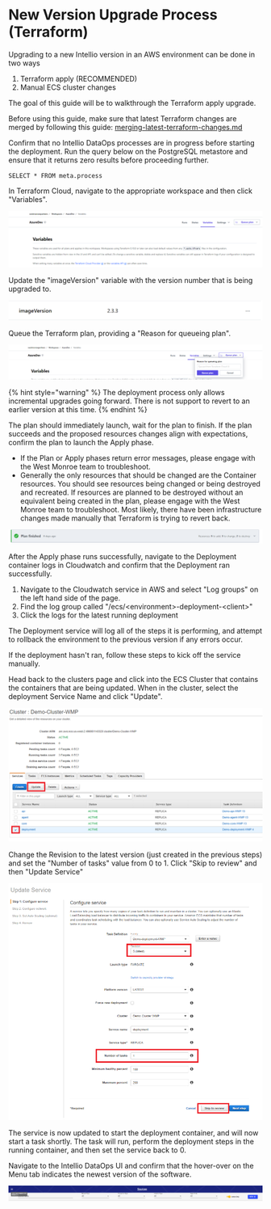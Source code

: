 # New Version Upgrade Process (Terraform)

Upgrading to a new Intellio version in an AWS environment can be done in two ways

1. Terraform apply (RECOMMENDED)
2. Manual ECS cluster changes

The goal of this guide will be to walkthrough the Terraform apply upgrade.

Before using this guide, make sure that latest Terraform changes are merged by following this guide: [merging-latest-terraform-changes.md](../../upgrades/merging-latest-terraform-changes.md "mention")

Confirm that no Intellio DataOps processes are in progress before starting the deployment. Run the query below on the PostgreSQL metastore and ensure that it returns zero results before proceeding further.

```
SELECT * FROM meta.process
```

In Terraform Cloud, navigate to the appropriate workspace and then click "Variables".

![](<../../../../.gitbook/assets/image (313) (1).png>)

Update the "imageVersion" variable with the version number that is being upgraded to.

![](<../../../../.gitbook/assets/image (286).png>)

Queue the Terraform plan, providing a "Reason for queueing plan".&#x20;

![](<../../../../.gitbook/assets/image (316) (1).png>)

{% hint style="warning" %}
The deployment process only allows incremental upgrades going forward. There is not support to revert to an earlier version at this time.
{% endhint %}

The plan should immediately launch, wait for the plan to finish. If the plan succeeds and the proposed resources changes align with expectations, confirm the plan to launch the Apply phase.

* If the Plan or Apply phases return error messages, please engage with the West Monroe team to troubleshoot.
* Generally the only resources that should be changed are the Container resources. You should see resources being changed or being destroyed and recreated. If resources are planned to be destroyed without an equivalent being created in the plan, please engage with the West Monroe team to troubleshoot. Most likely, there have been infrastructure changes made manually that Terraform is trying to revert back.

![](<../../../../.gitbook/assets/image (312) (1).png>)

After the Apply phase runs successfully, navigate to the Deployment container logs in Cloudwatch and confirm that the Deployment ran successfully.

1. Navigate to the Cloudwatch service in AWS and select "Log groups" on the left hand side of the page.
2. Find the log group called "/ecs/\<environment>-deployment-\<client>"
3. Click the logs for the latest running deployment

The Deployment service will log all of the steps it is performing, and attempt to rollback the environment to the previous version if any errors occur.&#x20;

If the deployment hasn't ran, follow these steps to kick off the service manually.

Head back to the clusters page and click into the ECS Cluster that contains the containers that are being updated. When in the cluster, select the deployment Service Name and click "Update".

![Cluster and Services](../../../../.gitbook/assets/d2.png)

Change the Revision to the latest version (just created in the previous steps) and set the "Number of tasks" value from 0 to 1. Click "Skip to review" and then "Update Service"

![Updating the Service](../../../../.gitbook/assets/d3.png)

The service is now updated to start the deployment container, and will now start a task shortly. The task will run, perform the deployment steps in the running container, and then set the service back to 0.

Navigate to the Intellio DataOps UI and confirm that the hover-over on the Menu tab indicates the newest version of the software.

![](<../../../../.gitbook/assets/image (325) (1) (1).png>)





&#x20;
